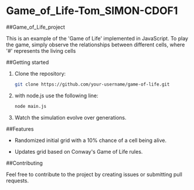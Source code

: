 # Game_of_Life-Tom_SIMON-CDOF1
##Game_of_Life_project

This is an example of the 'Game of Life' implemented in JavaScript. To play the game, simply observe the relationships between different cells, where '#' represents the living cells

##Getting started 

1. Clone the repository:
   ```bash
   git clone https://github.com/your-username/game-of-life.git

2. with node.js use the following line:
    ```bash
   node main.js

4. Watch the simulation evolve over generations.


##Features

- Randomized initial grid with a 10% chance of a cell being alive.

- Updates grid based on Conway's Game of Life rules.

##Contributing

Feel free to contribute to the project by creating issues or submitting pull requests.
